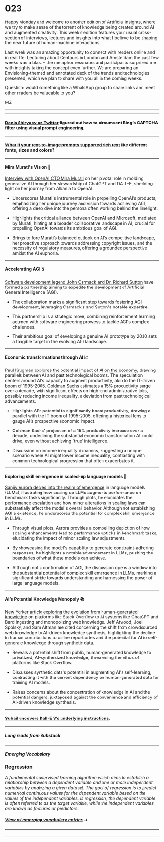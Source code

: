 # 023

Happy Monday and welcome to another edition of Artificial Insights, where we try to make sense of the torrent of knowledge being created around AI and augmented creativity. This week’s edition features your usual cross-section of interviews, lectures and insights into what I believe to be shaping the near future of human-machine interactions.

Last week was an amazing opportunity to connect with readers online and in real life. Lecturing about Centaurs in London and Amsterdam the past few weeks was a blast – the metaphor resonates and participants surprised me with insights taking the concept even further. We are preparing an Envisioning-themed and annotated deck of the trends and technologies presented, which we plan to share with you all in the coming weeks.

Question: would something like a WhatsApp group to share links and meet other readers be valueable to you?

MZ

* * *

* * *

#### [Denis Shiryaev on Twitter](https://twitter.com/literallydenis/status/1708283962399846459) figured out how to circumvent Bing’s CAPTCHA filter using visual prompt engineering.

* * *

#### [What if your text-to-image prompts supported rich text](https://rich-text-to-image.github.io) like different fonts, sizes and colors?

* * *

#### Mira Murati's Vision 🎨

[Interview with OpenAI CTO Mira Murati](https://fortune.com/longform/openai-mira-murati-chatgpt-dalle-3-generative-ai-agi/) on her pivotal role in molding generative AI through her stewardship of ChatGPT and DALL-E, shedding light on her journey from Albania to OpenAI.

* Underscores Murati's instrumental role in propelling OpenAI’s products, emphasizing her unique journey and vision towards achieving AGI, offering a deep dive into the persona often working behind the limelight.

* Highlights the critical alliance between OpenAI and Microsoft, mediated by Murati, hinting at a broader collaborative landscape in AI, crucial for propelling OpenAI towards its ambitious goal of AGI.

* Brings to fore Murati’s balanced outlook on AI’s competitive landscape, her proactive approach towards addressing copyright issues, and the necessity of regulatory measures, offering a grounded perspective amidst the AI euphoria.

* * *

#### Accelerating AGI 🖇️

[Software development legend John Carmack and Dr. Richard Sutton](https://www.amii.ca/latest-from-amii/john-carmack-and-rich-sutton-agi/) have formed a partnership aiming to expedite the development of Artificial General Intelligence \(AGI\).

* The collaboration marks a significant step towards fostering AGI development, leveraging Carmack's and Sutton's notable expertise.

* This partnership is a strategic move, combining reinforcement learning acumen with software engineering prowess to tackle AGI's complex challenges.

* Their ambitious goal of developing a genuine AI prototype by 2030 sets a tangible target in the evolving AGI landscape.

* * *

#### Economic transformations through AI 📈

[Paul Krugman explores the potential impact of AI on the economy](https://www.nytimes.com/2023/10/03/opinion/ai-jobs-economy-budget.html), drawing parallels between AI and past technological booms. The speculation centers around AI's capacity to augment productivity, akin to the IT-driven boom of 1995-2005. Goldman Sachs estimates a 15% productivity surge over a decade, with significant effects on high-end administrative jobs, possibly reducing income inequality, a deviation from past technological advancements.

* Highlights AI's potential to significantly boost productivity, drawing a parallel with the IT boom of 1995-2005, offering a historical lens to gauge AI’s prospective economic impact.

* Goldman Sachs' projection of a 15% productivity increase over a decade, underlining the substantial economic transformation AI could drive, even without achieving 'true' intelligence.

* Discussion on income inequality dynamics, suggesting a unique scenario where AI might lower income inequality, contrasting with common technological progression that often exacerbates it.

* * *

#### Exploring skill emergence in scaled-up language models 🦜

[Sanjiv Aurora delves into the realm of emergence](https://www.youtube.com/watch?v=0D23NeBjCeQ) in language models \(LLMs\), illustrating how scaling up LLMs augments performance on benchmark tasks significantly. Through plots, he elucidates the performance escalation and how minor alterations in scaling laws can substantially affect the model's overall behavior. Although not establishing AGI's existence, he underscores the potential for complex skill emergence in LLMs.

* Through visual plots, Aurora provides a compelling depiction of how scaling enhancements lead to performance upticks in benchmark tasks, elucidating the impact of minor scaling law adjustments.

* By showcasing the model's capability to generate constraint-adhering responses, he highlights a notable advancement in LLMs, pushing the boundaries of what these models can achieve.

* Although not a confirmation of AGI, the discussion opens a window into the substantial potential of complex skill emergence in LLMs, marking a significant stride towards understanding and harnessing the power of large language models.

* * *

#### AI’s Potential Knowledge Monopoly 📚

[New Yorker article exploring the evolution from human-generated knowledge](https://www.newyorker.com/science/annals-of-artificial-intelligence/how-will-ai-learn-next) on platforms like Stack Overflow to AI systems like ChatGPT and Bard ingesting and monopolizing web knowledge. Jeff Atwood, Joel Spolsky, and Sam Altman are cited concerning the shift from crowdsourced web knowledge to AI-driven knowledge synthesis, highlighting the decline in human contributions to online repositories and the potential for AI to self-generate knowledge through synthetic data.

* Reveals a potential shift from public, human-generated knowledge to privatized, AI-synthesized knowledge, threatening the ethos of platforms like Stack Overflow.

* Discusses synthetic data's potential in augmenting AI's self-learning, contrasting it with the current dependency on human-generated data for training AI models.

* Raises concerns about the concentration of knowledge in AI and the potential dangers, juxtaposed against the convenience and efficiency of AI-driven knowledge synthesis.

* * *

#### [Suhail uncovers Dall-E 3’s underlying instructions](https://twitter.com/Suhail/status/1710653717081653712).

* * *

##### Long reads from Substack

* * *

##### Emerging Vocabulary

### Regression

_A fundamental supervised learning algorithm which aims to establish a relationship between a dependent variable and one or more independent variables by analyzing a given dataset. The goal of regression is to predict numerical continuous values for the dependent variable based on the values of the independent variables. In regression, the dependent variable is often referred to as the target variable, while the independent variables are known as features or predictors._

##### [View all emerging vocabulary entries](https://newsletter.envisioning.io/p/emerging-vocabulary) **→**

* * *

#####

* * *